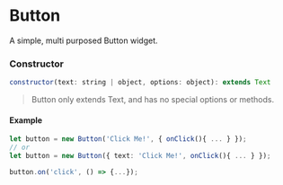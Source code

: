 # Button

A simple, multi purposed Button widget.

### Constructor

```javascript
constructor(text: string | object, options: object): extends Text
``` 

> Button only extends Text, and has no special options or methods.
#### Example
```ts
let button = new Button('Click Me!', { onClick(){ ... } });
// or
let button = new Button({ text: 'Click Me!', onClick(){ ... } });

button.on('click', () => {...});
```